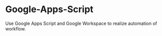 # Google-Apps-Script
Use Google Apps Script and Google Workspace to realize automation of workflow.
